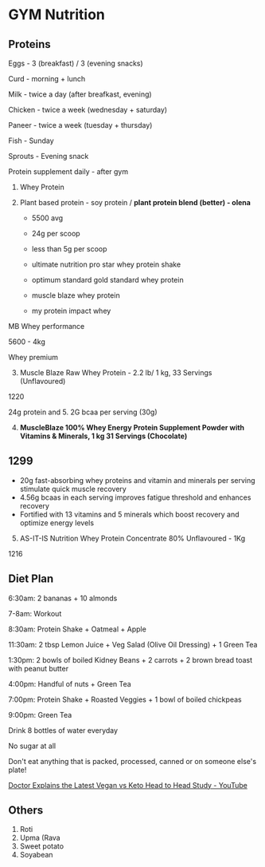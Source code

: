 # GYM Nutrition

## Proteins

Eggs - 3 (breakfast) / 3 (evening snacks)

Curd - morning + lunch

Milk - twice a day (after breafkast, evening)

Chicken - twice a week (wednesday + saturday)

Paneer - twice a week (tuesday + thursday)

Fish - Sunday

Sprouts - Evening snack

Protein supplement daily - after gym

1. Whey Protein

2. Plant based protein - soy protein / **plant protein blend (better) - olena**

   - 5500 avg

   - 24g per scoop

   - less than 5g per scoop

   - ultimate nutrition pro star whey protein shake

   - optimum standard gold standard whey protein

   - muscle blaze whey protein

   - my protein impact whey

MB Whey performance

5600 - 4kg

Whey premium

3. Muscle Blaze Raw Whey Protein - 2.2 lb/ 1 kg, 33 Servings (Unflavoured)

1220

24g protein and 5. 2G bcaa per serving (30g)

4. **MuscleBlaze 100% Whey Energy Protein Supplement Powder with Vitamins & Minerals, 1 kg 31 Servings (Chocolate)**

## 1299

- 20g fast-absorbing whey proteins and vitamin and minerals per serving stimulate quick muscle recovery
- 4.56g bcaas in each serving improves fatigue threshold and enhances recovery
- Fortified with 13 vitamins and 5 minerals which boost recovery and optimize energy levels

5. AS-IT-IS Nutrition Whey Protein Concentrate 80% Unflavoured - 1Kg

1216

## Diet Plan

6:30am: 2 bananas + 10 almonds

7-8am: Workout

8:30am: Protein Shake + Oatmeal + Apple

11:30am: 2 tbsp Lemon Juice + Veg Salad (Olive Oil Dressing) + 1 Green Tea

1:30pm: 2 bowls of boiled Kidney Beans + 2 carrots + 2 brown bread toast with peanut butter

4:00pm: Handful of nuts + Green Tea

7:00pm: Protein Shake + Roasted Veggies + 1 bowl of boiled chickpeas

9:00pm: Green Tea

Drink 8 bottles of water everyday

No sugar at all

Don't eat anything that is packed, processed, canned or on someone else's plate!

[Doctor Explains the Latest Vegan vs Keto Head to Head Study - YouTube](https://www.youtube.com/watch?v=SsSHzTsG4wY)

## Others

1. Roti
2. Upma (Rava
3. Sweet potato
4. Soyabean
